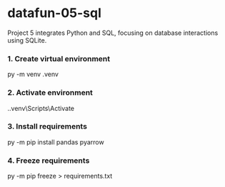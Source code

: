 # datafun-05-sql
Project 5 integrates Python and SQL, focusing on database interactions using SQLite.

### 1. Create virtual environment
py -m venv .venv

### 2. Activate environment
.\.venv\Scripts\Activate

### 3. Install requirements
py -m pip install pandas pyarrow

### 4. Freeze requirements
py -m pip freeze > requirements.txt